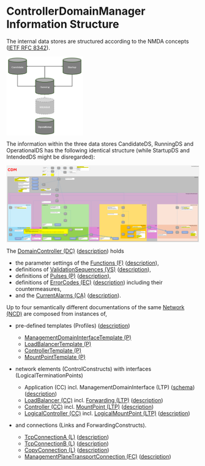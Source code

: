# ControllerDomainManager Information Structure  

The internal data stores are structured according to the NMDA concepts ([IETF RFC 8342](https://datatracker.ietf.org/doc/html/rfc8342)).  

<img src="./diagrams/NmdaDataStores.png" alt="NmdaDataStores" width="200" style="display: block; margin: 10 auto"/>  

The information within the three data stores CandidateDS, RunningDS and OperationalDS has the following identical structure (while StartupDS and IntendedDS might be disregarded):  

<img src="./diagrams/InformationStructure.png" alt="InformationStructure" width="800" style="display: block; margin: 20 auto"/>  
 
The [DomainController (DC)](./schemas/00_DomainController.yaml) ([description](Index.md#domaincontroller)) holds  
- the parameter settings of the [Functions (F)](./schemas/02_Function.yaml) ([description](Index.md#function)),  
- definitions of [ValidationSequences (VS)](./schemas/03_ValidationSequence.yaml) ([description](../Functions/Validation/ValidationOrchestrator.md)),  
- definitions of [Pulses (P)](./schemas/04_Pulser.yaml) ([description](../Functions/Pulser/Pulser.md)),  
- definitions of [ErrorCodes (EC)](./schemas/05_ErrorCode.yaml) ([description](../Functions/Implementation/ImplementationOrchestrator.md)) including their countermeasures,  
- and the [CurrentAlarms (CA)](./schemas/06_CurrentAlarm.yaml) ([description](../Functions/Monitoring/MonitoringFunctions.md#currentalarms)).  

Up to four semantically different documentations of the same [Network (NCD)](./schemas/09_NetworkControlDomain.yaml) are composed from instances of,   

- pre-defined templates (Profiles) ([description](Index.md#profiles)) 
  - [ManagementDomainInterfaceTemplate (P)](./schemas/10_ManagementDomainInterfaceTemplate.yaml)  
  - [LoadBalancerTemplate (P)](./schemas/20_LoadBalancerTemplate.yaml)  
  - [ControllerTemplate (P)](./schemas/30_ControllerTemplate.yaml)  
  - [MountPointTemplate (P)](./schemas/35_MountPointTemplate.yaml)  

- network elements (ControlConstructs) with interfaces (LogicalTerminationPoints)  
  - Application (CC) incl. ManagementDomainInterface (LTP) ([schema](./schemas/11_ManagementDomainInterface.yaml)) ([description](Index.md#managementdomaininterface))  
  - [LoadBalancer (CC)](./schemas/21_LoadBalancer.yaml) incl. [Forwarding (LTP)](./schemas/22_Forwarding.yaml) ([description](Index.md#forwarding))  
  - [Controller (CC)](./schemas/31_Controller.yaml) incl. [MountPoint (LTP)](./schemas/36_MountPoint.yaml) ([description](Index.md#mountpoint))  
  - [LogicalController (CC)](./schemas/41_LogicalController.yaml) incl. [LogicalMountPoint (LTP)](./schemas/42_LogicalMountPoint.yaml) ([description](Index.md#logicalmountpoint))  

- and connections (Links and ForwardingConstructs).  
  - [TcpConnectionA (L)](./schemas/80_TcpConnectionA.yaml) ([description](Index.md#tcpconnectiona))  
  - [TcpConnectionB (L)](./schemas/81_TcpConnectionB.yaml) ([description](Index.md#tcpconnectionb))  
  - [CopyConnection (L)](./schemas/82_CopyConnection.yaml) ([description](Index.md#copyconnection))    
  - [ManagementPlaneTransportConnection (FC)](./schemas/88_ManagementPlaneTransportConnection.yaml) ([description](Index.md#managementplanetransportconnection))  
